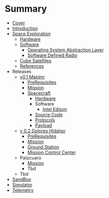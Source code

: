 # Summary

* [Cover](README.md)
* [Introduction](documentation/EekMex.md)
* [Space Exploration](documentation/SpaceExploration.md)
   * [Hardware](documentation/spaceexploration/hardware.md)
   * [Software](documentation/spaceexploration/software.md)
       * [Operating System Abstraction Layer](documentation/p0x01/OperatingSystemAbstractionLayer.md)
       * [Software Defined Radio](documentation/spaceexploration/SoftwareDefinedRadio.md)
   * [Cube Satellites](documentation/CubeSatellites.md)
   * [References](documentation/References.md)
* Releases
   * [v0.1 Mapimi](documentation/p0x01/Mapimi.md)
       * [PreRequisites](documentation/p0x01/PreRequisites.md)
       * [Mission](documentation/p0x01/Mission.md)
       * [Spacecraft](documentation/p0x01/Spacecraft.md)
           * [Hardware](documentation/p0x01/SpacecraftHardware.md)
           * Software
               * [Intel Edison](documentation/p0x01/IntelEdison.md)
           * [Source Code](documentation/p0x01/SourceCode.md)
           * [Protocols](documentation/p0x01/SpacecraftProtocols.md)
           * [Payload](documentation/p0x01/SpacecraftPayload.md)
   * [v 0.2 Dolores Hidalgo](documentation/p0x02/DoloresHidalgo.md)
       * [PreRequisites](documentation/p0x02/Prerequisites.md)
       * [Mission](documentation/p0x02/Mission.md)
       * [Ground Station](documentation/p0x02/GroundStation.md)
       * [Mission Control Center](documentation/p0x02/MissionControlCenter.md)
   * Patzcuaro
       * [Mission](documentation/p0x03/Mission.md)
       * Tbd
   * Tbd
* [SandBox](documentation/SandBox.md)
* [Simulator](documentation/p0x01/Simulator.md)
* [Telemetry](Telemetry.md)

